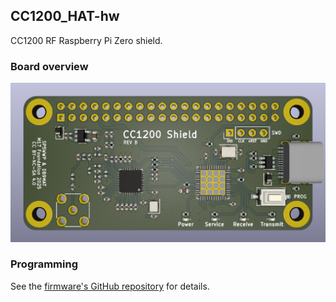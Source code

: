 ## CC1200_HAT-hw 
CC1200 RF Raspberry Pi Zero shield.

### Board overview
![PCB top view](./CC1200_shield.png)

### Programming
See the [firmware's GitHub repository](https://github.com/M17-Project/CC1200_HAT-fw?tab=readme-ov-file#flashing)
for details.
